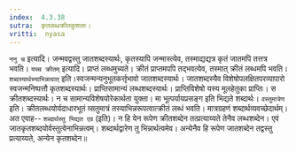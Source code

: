 ```yaml
---
index:  4.3.38
sutra:  कृतलब्धक्रीतकुशलाः।
vritti:  nyasa
---
```


`ननु च` इत्यादि। जन्मवद्वस्तु जातशब्दस्यार्थः, कृतस्यापि जन्मास्त्येव, तस्माद्यद्यत्र कृतं जातमपि तत्तत्र भवति। `यच्च क्रीतम्` इत्यादि। प्राप्तं लब्धमुच्यते। क्रीतं प्राप्तमपपि तद्भवत्येव, तस्मात् क्रीतं लब्धमपि भवति। `शब्दस्यार्थस्याभिन्नत्वात्` इति।स्वजन्मन्यनुभूतकर्त्तृभावो जातशब्दस्यार्थः। जातशब्दस्यैव विशेषोपलक्षितपरव्यापारो स्वजन्मनिष्पत्तौ कृतशब्दस्यार्थः। प्राप्तिसामान्यं लब्धशब्दस्यार्थः। प्राप्तिविशेषो यस्य मूलहेतुका प्राप्तिः। स क्रीतशब्दस्यार्थः। न च सामान्यविशेषयोरेकार्थता युक्ता। मा भूत्पर्यायप्रसङ्ग इति भिद्यते शब्दार्थः। `वस्तुमात्रेण` इति। क्रीतलब्धयोर्यदाधारभूतं व्सतुमात्रं तस्याभिन्नरूपत्वात्क्रीतं लब्धं भवति। मात्रग्रहणं शब्दार्थव्यवच्छेदार्थम्। अत एवाह-- `शब्दार्थस्तु भिद्यत एव` (इति)। न हि येन रूपेण क्रीतशब्देन तत्प्रत्याय्यते तेनैव लब्धशब्देन। एवं जातकृतशब्दयोर्वस्तुत्वेनाभिन्नत्वम्। शब्दार्थद्वारेण तु भिन्नार्थत्वमेव। अन्येनैव हि रूपेण जातशब्देन तद्वस्तु प्रत्याय्यते, अन्येन कृतशब्देन॥
